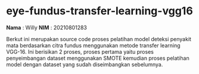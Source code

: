 # eye-fundus-transfer-learning-vgg16

**Nama**  : Willy 
**NIM**   : 20210801283

Berkut ini merupakan source code proses pelatihan model deteksi penyakit mata berdasarkan citra fundus menggunakan metode transfer learning VGG-16.
Ini berisikan 2 proses, proses pertama yaitu proses penyeimbangan dataset menggunakan SMOTE kemudian proses pelatihan model dengan dataset yang sudah diseimbangkan sebelumnya.
